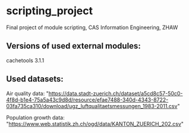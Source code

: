 # scripting_project
Final project of module scripting, CAS Information Engineering, ZHAW


## Versions of used external modules:
cachetools                         3.1.1


## Used datasets:
Air quality data: "https://data.stadt-zuerich.ch/dataset/a5cd8c57-50c0-4f8d-b1e4-75a5a43c9d8d/resource/efae7488-340d-4343-8722-03fa735ca310/download/ugz_luftqualitaetsmessungen_1983-2011.csv"

Population growth data: "https://www.web.statistik.zh.ch/ogd/data/KANTON_ZUERICH_202.csv"
